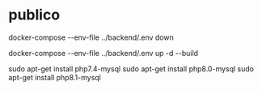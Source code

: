 # publico


docker-compose --env-file ../backend/.env down

docker-compose --env-file ../backend/.env up -d --build 

sudo apt-get install php7.4-mysql
sudo apt-get install php8.0-mysql
sudo apt-get install php8.1-mysql